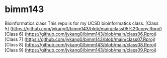 # bimm143
Bioinformatics class
This repo is for my UCSD bioinformatics class. 
[Class 5] (https://github.com/jykang0/bimm143/blob/main/class05%20copy.Rproj)
[Class 6] (https://github.com/jykang0/bimm143/blob/main/class06.Rproj)
[Class 7] (https://github.com/jykang0/bimm143/blob/main/class07.Rproj)
[Class 8] (https://github.com/jykang0/bimm143/blob/main/class08.Rproj)
[Class 9] (https://github.com/jykang0/bimm143/blob/main/class09.Rproj)
